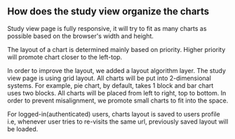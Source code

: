 ## How does the study view organize the charts
Study view page is fully responsive, it will try to fit as many charts as possible based on the browser's width and height.

The layout of a chart is determined mainly based on priority. Higher priority will promote chart closer to the left-top. 

In order to improve the layout, we added a layout algorithm layer. The study view page is using grid layout. All charts will be put into 2-dimensional systems. For example, pie chart, by default, takes 1 block and bar chart uses two blocks. All charts will be placed from left to right, top to bottom. In order to prevent misalignment, we promote small charts to fit into the space. 

For logged-in(authenticated) users, charts layout is saved to users profile i.e, whenever user tries to re-visits the same url, previously saved layout will be loaded.